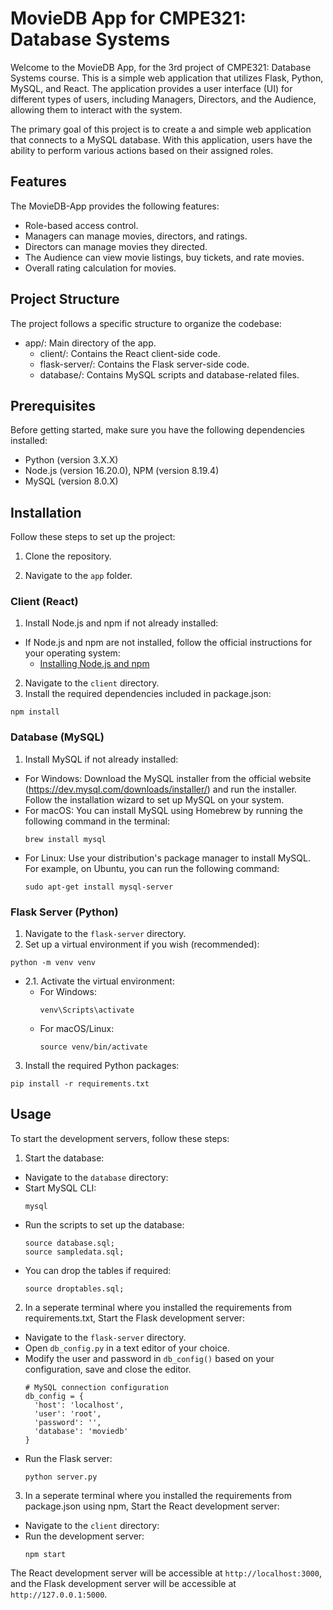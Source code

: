 # MovieDB App for CMPE321: Database Systems

Welcome to the MovieDB App, for the 3rd project of CMPE321: Database Systems course. This is a simple web application that utilizes Flask, Python, MySQL, and React. The application provides a user interface (UI) for different types of users, including Managers, Directors, and the Audience, allowing them to interact with the system.

The primary goal of this project is to create a and simple web application that connects to a MySQL database. With this application, users have the ability to perform various actions based on their assigned roles.

## Features

The MovieDB-App provides the following features:
- Role-based access control.
- Managers can manage movies, directors, and ratings.
- Directors can manage movies they directed.
- The Audience can view movie listings, buy tickets, and rate movies.
- Overall rating calculation for movies. 

## Project Structure

The project follows a specific structure to organize the codebase:
- app/: Main directory of the app.
  - client/: Contains the React client-side code.
  - flask-server/: Contains the Flask server-side code.
  - database/: Contains MySQL scripts and database-related files.

## Prerequisites

Before getting started, make sure you have the following dependencies installed:

- Python (version 3.X.X)
- Node.js (version 16.20.0), NPM (version 8.19.4)
- MySQL (version 8.0.X)

## Installation

Follow these steps to set up the project:

1. Clone the repository.

2. Navigate to the `app` folder.

### Client (React)

1. Install Node.js and npm if not already installed:
- If Node.js and npm are not installed, follow the official instructions for your operating system:
  - [Installing Node.js and npm](https://nodejs.org/en/download/)
2. Navigate to the `client` directory.
3. Install the required dependencies included in package.json:
  ```
  npm install
  ```

### Database (MySQL)

1. Install MySQL if not already installed:
 - For Windows: Download the MySQL installer from the official website (https://dev.mysql.com/downloads/installer/) and run the installer. Follow the installation wizard to set up MySQL on your system.
 - For macOS: You can install MySQL using Homebrew by running the following command in the terminal:
   ```
   brew install mysql
   ```
 - For Linux: Use your distribution's package manager to install MySQL. For example, on Ubuntu, you can run the following command:
   ```
   sudo apt-get install mysql-server
   ```

### Flask Server (Python)

1. Navigate to the `flask-server` directory.
2. Set up a virtual environment if you wish (recommended):
  ```
  python -m venv venv
  ```
  - 2.1. Activate the virtual environment:
    - For Windows:
      ```
      venv\Scripts\activate
      ```
    - For macOS/Linux:
      ```
      source venv/bin/activate
      ```
3. Install the required Python packages:
  ```
  pip install -r requirements.txt
  ```

## Usage

To start the development servers, follow these steps:

1. Start the database:
- Navigate to the `database` directory:
- Start MySQL CLI:
  ``` 
  mysql
  ````
- Run the scripts to set up the database:
  ```
  source database.sql;
  source sampledata.sql;
  ```
- You can drop the tables if required:
  ```
  source droptables.sql;
  ```
  
2. In a seperate terminal where you installed the requirements from requirements.txt, Start the Flask development server:
- Navigate to the `flask-server` directory.
- Open `db_config.py` in a text editor of your choice.
- Modify the user and password in `db_config()` based on your configuration, save and close the editor.
  ```
  # MySQL connection configuration
  db_config = {
    'host': 'localhost',
    'user': 'root',
    'password': '',
    'database': 'moviedb'
  }
  ```
- Run the Flask server:
  ```
  python server.py
  ```
  
3. In a seperate terminal where you installed the requirements from package.json using npm, Start the React development server:
- Navigate to the `client` directory:
- Run the development server:
  ```
  npm start
  ```

The React development server will be accessible at `http://localhost:3000`, and the Flask development server will be accessible at `http://127.0.0.1:5000`.

